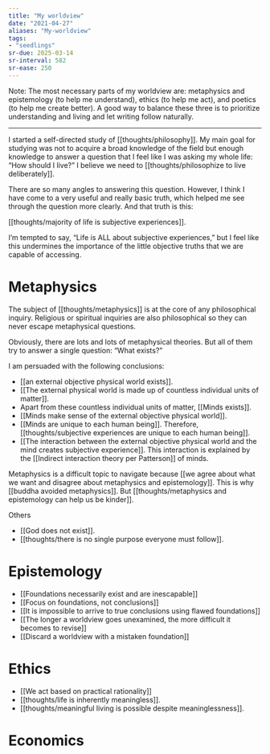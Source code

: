 ```yaml
---
title: "My worldview"
date: "2021-04-27"
aliases: "My-worldview"
tags:
- "seedlings"
sr-due: 2025-03-14
sr-interval: 582
sr-ease: 250
---
```


Note: The most necessary parts of my worldview are: metaphysics and epistemology (to help me understand), ethics (to help me act), and poetics (to help me create better). A good way to balance these three is to prioritize understanding and living and let writing follow naturally.

---

I started a self-directed study of [[thoughts/philosophy]]. My main goal for studying was not to acquire a broad knowledge of the field but enough knowledge to answer a question that I feel like I was asking my whole life: “How should I live?” I believe we need to [[thoughts/philosophize to live deliberately]].

There are so many angles to answering this question. However, I think I have come to a very useful and really basic truth, which helped me see through the question more clearly. And that truth is this:

[[thoughts/majority of life is subjective experiences]].

I’m tempted to say, “Life is ALL about subjective experiences,” but I feel like this undermines the importance of the little objective truths that we are capable of accessing.

# Metaphysics

The subject of [[thoughts/metaphysics]] is at the core of any philosophical inquiry. Religious or spiritual inquiries are also philosophical so they can never escape metaphysical questions.

Obviously, there are lots and lots of metaphysical theories. But all of them try to answer a single question: “What exists?”

I am persuaded with the following conclusions:

- [[an external objective physical world exists]].
- [[The external physical world is made up of countless individual units of matter]].
- Apart from these countless individual units of matter, [[Minds exists]].
- [[Minds make sense of the external objective physical world]].
- [[Minds are unique to each human being]]. Therefore, [[thoughts/subjective experiences are unique to each human being]].
- [[The interaction between the external objective physical world and the mind creates subjective experience]]. This interaction is explained by the [[Indirect interaction theory per Patterson]] of minds.

Metaphysics is a difficult topic to navigate because [[we agree about what we want and disagree about metaphysics and epistemology]]. This is why [[buddha avoided metaphysics]]. But [[thoughts/metaphysics and epistemology can help us be kinder]].

Others
- [[God does not exist]].
- [[thoughts/there is no single purpose everyone must follow]].

# Epistemology

- [[Foundations necessarily exist and are inescapable]]
- [[Focus on foundations, not conclusions]]
- [[It is impossible to arrive to true conclusions using flawed foundations]]
- [[The longer a worldview goes unexamined, the more difficult it becomes to revise]]
- [[Discard a worldview with a mistaken foundation]]

# Ethics

- [[We act based on practical rationality]]
- [[thoughts/life is inherently meaningless]].
- [[thoughts/meaningful living is possible despite meaninglessness]].

# Economics

